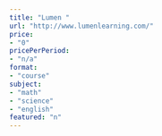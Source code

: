 ```yaml
---
title: "Lumen "
url: "http://www.lumenlearning.com/"
price: 
- "0"
pricePerPeriod: 
- "n/a"
format: 
- "course"
subject: 
- "math"
- "science"
- "english"
featured: "n"
---
```

